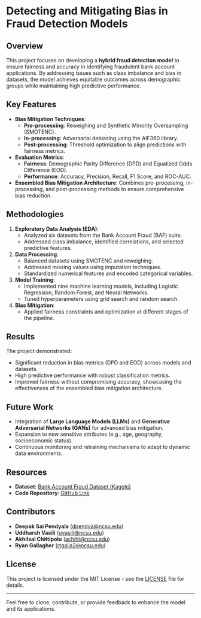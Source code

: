 # Detecting and Mitigating Bias in Fraud Detection Models

## Overview
This project focuses on developing a **hybrid fraud detection model** to ensure fairness and accuracy in identifying fraudulent bank account applications. By addressing issues such as class imbalance and bias in datasets, the model achieves equitable outcomes across demographic groups while maintaining high predictive performance.

## Key Features
- **Bias Mitigation Techniques**:
  - **Pre-processing**: Reweighing and Synthetic Minority Oversampling (SMOTENC).
  - **In-processing**: Adversarial debiasing using the AIF360 library.
  - **Post-processing**: Threshold optimization to align predictions with fairness metrics.
- **Evaluation Metrics**:
  - **Fairness**: Demographic Parity Difference (DPD) and Equalized Odds Difference (EOD).
  - **Performance**: Accuracy, Precision, Recall, F1 Score, and ROC-AUC.
- **Ensembled Bias Mitigation Architecture**:
  Combines pre-processing, in-processing, and post-processing methods to ensure comprehensive bias reduction.

## Methodologies
1. **Exploratory Data Analysis (EDA)**:
   - Analyzed six datasets from the Bank Account Fraud (BAF) suite.
   - Addressed class imbalance, identified correlations, and selected predictive features.
2. **Data Processing**:
   - Balanced datasets using SMOTENC and reweighing.
   - Addressed missing values using imputation techniques.
   - Standardized numerical features and encoded categorical variables.
3. **Model Training**:
   - Implemented nine machine learning models, including Logistic Regression, Random Forest, and Neural Networks.
   - Tuned hyperparameters using grid search and random search.
4. **Bias Mitigation**:
   - Applied fairness constraints and optimization at different stages of the pipeline.

## Results
The project demonstrated:
- Significant reduction in bias metrics (DPD and EOD) across models and datasets.
- High predictive performance with robust classification metrics.
- Improved fairness without compromising accuracy, showcasing the effectiveness of the ensembled bias mitigation architecture.

## Future Work
- Integration of **Large Language Models (LLMs)** and **Generative Adversarial Networks (GANs)** for advanced bias mitigation.
- Expansion to new sensitive attributes (e.g., age, geography, socioeconomic status).
- Continuous monitoring and retraining mechanisms to adapt to dynamic data environments.

## Resources
- **Dataset**: [Bank Account Fraud Dataset (Kaggle)](https://www.kaggle.com/datasets/sgpjesus/bank-account-fraud-dataset-neurips-2022/data)
- **Code Repository**: [GitHub Link](https://github.ncsu.edu/dpendya/engr-ALDA-Fall2024-P22)

## Contributors
- **Deepak Sai Pendyala** (dpendya@ncsu.edu)
- **Uddharsh Vasili** (uvasili@ncsu.edu)
- **Akhilsai Chittipolu** (achitti@ncsu.edu)
- **Ryan Gallagher** (rtgalla2@ncsu.edu)

## License
This project is licensed under the MIT License - see the [LICENSE](LICENSE) file for details.

---

Feel free to clone, contribute, or provide feedback to enhance the model and its applications.
